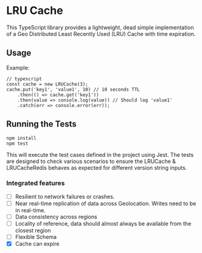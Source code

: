 # LRU Cache

This TypeScript library provides a lightweight, dead simple implementation of a Geo Distributed Least Recently Used (LRU) Cache with time expiration. 

## Usage

Example:

```
// typescript
const cache = new LRUCache(3);
cache.put('key1', 'value1', 10) // 10 seconds TTL
    .then(() => cache.get('key1'))
    .then(value => console.log(value)) // Should log 'value1'
    .catch(err => console.error(err));

```

## Running the Tests
```
npm install
npm test
```

This will execute the test cases defined in the project using Jest. The tests are designed to check various scenarios to ensure the LRUCache & LRUCacheRedis behaves as expected for different version string inputs.

### Integrated features
- [ ] Resilient to network failures or crashes.
- [ ] Near real-time replication of data across Geolocation. Writes need to be in real-time.
- [ ] Data consistency across regions
- [ ] Locality of reference, data should almost always be available from the closest region
- [ ] Flexible Schema
- [x] Cache can expire
